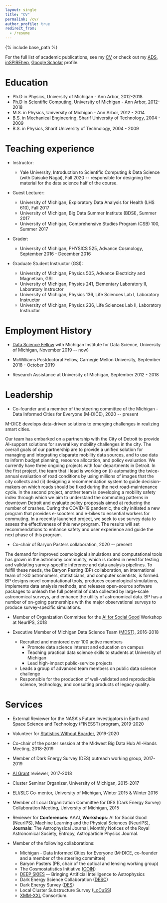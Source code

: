 ```yaml
---
layout: single
title: "CV"
permalink: /cv/
author_profile: true
redirect_from:
  - /resume
---
```


{% include base_path %}

For the full list of academic publications, see my [CV](https://www.overleaf.com/read/gxckmhrxwngb) or check out my [ADS](https://ui.adsabs.harvard.edu/#search/q=author%3A%22Farahi%2C%20Arya), [inSPIREhep](http://inspirehep.net/author/profile/A.Farahi.1), [Google Scholar](https://scholar.google.com/citations?user=TFLWMfQAAAAJ&hl=en) profile. 

Education
======
* Ph.D  in Physics, University of Michigan - Ann Arbor, 2012-2018 
* Ph.D  in Scientific Computing, University of Michigan - Ann Arbor, 2012-2018 
* M.S. in Physics, University of Michigan - Ann Arbor, 2012 - 2014
* B.S. in Mechanical Engineering, Sharif University of Technology, 2004 - 2009
* B.S. in Physics, Sharif University of Technology, 2004 - 2009


Teaching experience
======
* Instructor:
   * Yale University, Introduction to Scientific Computing & Data Science (with Daisuke Nagai), Fall 2020
   	-- responsible for designing the material for the data science half of the course.

* Guest Lecturer:
   * University of Michigan, Exploratory Data Analysis for Health (LHS 610), Fall 2017 
   * University of Michigan, Big Data Summer Institute (BDSI), Summer 2017 
   * University of Michigan, Comprehensive Studies Program (CSB) 100, Summer 2017

* Grader: 
   * University of Michigan, PHYSICS 525, Advance Cosmology, September 2016 - December 2016

* Graduate Student Instructor (GSI): 
   * University of Michigan, Physics 505, Advance Electricity and Magnetism, GSI
   * University of Michigan, Physics 241, Elementary Laboratory II, Laboratory Instructor 
   * University of Michigan, Physics 136, Life Sciences Lab I, Laboratory Instructor 
   * University of Michigan, Physics 236, Life Sciences Lab II, Laboratory Instructor 


Employment History 
======

* [Data Science Fellow](https://midas.umich.edu/faculty-member/arya-farahi/) with Michigan Institute for Data Science, University of Michigan, November 2019 -- now)

* McWilliams Postdoctoral Fellow, Carnegie Mellon University, September 2018 - October 2019 

* Research Assistance at University of Michigan, September 2012 - 2018 

  
Leadership
======
* Co-founder and a member of the steering committee of the Michigan - Data Informed Cities for Everyone (M-DICE), 2020 -- present

M-DICE develops data-driven solutions to emerging challenges in realizing smart cities.

Our team has embarked on a partnership with the City of Detroit to provide AI-support solutions for several key mobility challenges in the city. The overall goals of our partnership are to provide a unified solution for managing and integrating disparate mobility data sources, and to use data to inform budget planning, resource allocation, and policy evaluation. We currently have three ongoing projects with four departments in Detroit. In the first project, the team that I lead is working on (i) automating the twice-annual evaluation of road conditions by using millions of images that the city collects and (ii) designing a recommendation system to guide decision-makers on which roads should be fixed during the next road-maintenance cycle. In the second project, another team is developing a mobility safety index through which we aim to understand the commuting patterns in downtown Detroit and evaluate policy proposals aimed at reducing the number of crashes. During the COVID-19 pandemic, the city initiated a new program that provides e-scooters and e-bikes to essential workers for commuting. In a recently launched project, we seek to use survey data to assess the effectiveness of this new program. The results will set recommendations to enhance safety and user experience and guide the next phase of this program.



* Co-chair of Baryon Pasters collaboration, 2020 -- present

The demand for improved cosmological simulations and computational tools has grown in the astronomy community, which is rooted in need for testing and validating survey-specific inference and data analysis pipelines. To fulfill these needs, the Baryon Pasting (BP) collaboration, an international team of >30 astronomers, statisticians, and computer scientists, is formed. BP designs novel computational tools, produces cosmological simulations, implements data analysis methods, and releases open-source software packages to unleash the full potential of data collected by large-scale astronomical surveys, and enhance the utility of astronomical data. BP has a number of on-going partnerships with the major observational surveys to produce survey-specific simulations.


* Member of Organization Committee for the [AI for Social Good](https://aiforsocialgood.github.io/2018/) Workshop at NeurIPS, 2018


* Executive Member of Michigan Data Science Team ([MDST](http://midas.umich.edu/mdst/)), 2016-2018
    * Recruited and mentored over 100 active members
		* Promote data science interest and education on campus
		* Teaching practical data science skills to students at University of Michigan
		* Lead high-impact public-service projects 
    * Leads a group of advanced team members on public data science challenge 
    * Responsible for the production of well-validated and reproducible science, technology, and consulting products of legacy quality.


Services 
======

* External Reviewer for the NASA's Future Investigators in Earth and Space Science and Technology (FINESST) program, 2019-2020

* Volunteer for [Statistics Without Boarder](https://swb.wildapricot.org/), 2019-2020

* Co-chair of the poster session at the Midwest Big Data Hub All-Hands Meeting, 2018-2019

* Member of Dark Energy Survey (DES) outreach working group, 2017-2019

* [AI Grant](https://aigrant.org/) reviewer, 2017-2018

* Cluster Seminar Organizer, University of Michigan, 2015-2017
          
* ELI/SLC Co-mentor, University of Michigan, Winter 2015 & Winter 2016 
          
* Member of Local Organization Committee for DES (Dark Energy Survey) Collaboration Meeting, University of Michigan, 2015

* Reviewer for **Conferences**: AAAI, **Workshops**: AI for Social Good (NeurIPS), Machine Learning and the Physical Sciences (NeurIPS), **Journals**: The Astrophysical Journal, Monthly Notices of the Royal Astronomical Society, Entropy, Astroparticle Physics Journal.

* Member of the following collaborations: 
    * Michigan - Data Informed Cities for Everyone (M-DICE, co-founder and a member of the steering committee)
    * Baryon Pasters (PB, chair of the optical and lensing working group)
    * The Cosmostatistics Initiative ([COIN](https://cosmostatistics-initiative.org/))
    * [DEEP SKIES](https://deepskieslab.com/about/) -- Bringing Artificial Intelligence to Astrophysics 
    * Dark Energy Science Collaboration ([DESC](\href{http://lsst-desc.org/))
    * Dark Energy Survey ([DES](https://www.darkenergysurvey.org/))
    * Local Cluster Substructure Survey ([LoCuSS](http://www.sr.bham.ac.uk/locuss/))
    * [XMM-XXL](http://irfu.cea.fr/xxl) Consortium.
